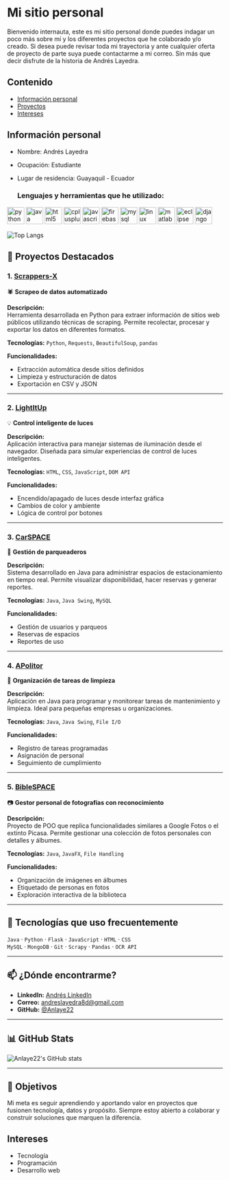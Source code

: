 # Mi sitio personal
Bienvenido internauta, este es mi sitio personal donde puedes indagar un poco más sobre mí y los diferentes proyectos que he colaborado y/o creado. Si desea puede revisar toda mi trayectoria y ante cualquier oferta de proyecto de parte suya puede contactarme a mi correo. Sin más que decir disfrute de la historia de Andrés Layedra.

## Contenido
* [Información personal](#información-personal)
* [Proyectos](#ProyectosDestacados)
* [Intereses](#intereses)
  
## Información personal
* Nombre: Andrés Layedra
* Ocupación: Estudiante
* Lugar de residencia: Guayaquil - Ecuador

  ### Lenguajes y herramientas que he utilizado:

<p align="left">
  <img src="https://cdn.jsdelivr.net/gh/devicons/devicon/icons/python/python-original.svg" alt="python" width="40" height="40"/>
  <img src="https://cdn.jsdelivr.net/gh/devicons/devicon/icons/java/java-original.svg" alt="java" width="40" height="40"/>
  <img src="https://cdn.jsdelivr.net/gh/devicons/devicon/icons/html5/html5-original.svg" alt="html5" width="40" height="40"/>
  <img src="https://cdn.jsdelivr.net/gh/devicons/devicon/icons/cplusplus/cplusplus-original.svg" alt="cplusplus" width="40" height="40"/>
  <img src="https://cdn.jsdelivr.net/gh/devicons/devicon/icons/javascript/javascript-original.svg" alt="javascript" width="40" height="40"/>
  <img src="https://cdn.jsdelivr.net/gh/devicons/devicon/icons/firebase/firebase-plain.svg" alt="firebase" width="40" height="40"/>
  <img src="https://cdn.jsdelivr.net/gh/devicons/devicon/icons/mysql/mysql-original.svg" alt="mysql" width="40" height="40"/>  
  <img src="https://cdn.jsdelivr.net/gh/devicons/devicon/icons/linux/linux-original.svg" alt="linux" width="40" height="40"/>
  <img src="https://cdn.jsdelivr.net/gh/devicons/devicon/icons/matlab/matlab-original.svg" alt="matlab" width="40" height="40"/>
  <img src="https://cdn.jsdelivr.net/gh/devicons/devicon/icons/eclipse/eclipse-original.svg" alt="eclipse" width="40" height="40"/>
  <img src="https://cdn.jsdelivr.net/gh/devicons/devicon/icons/django/django-original.svg" alt="django" width="40" height="40"/>

</p>

![Top Langs](https://github-readme-stats.vercel.app/api/top-langs/?username=Anlaye22&layout=compact&theme=tokyonight)

## 📂 Proyectos Destacados

### 1. [Scrappers-X](https://github.com/Anlaye22/Scrappers-X)
🕷️ **Scrapeo de datos automatizado**

**Descripción:**  
Herramienta desarrollada en Python para extraer información de sitios web públicos utilizando técnicas de scraping. Permite recolectar, procesar y exportar los datos en diferentes formatos.

**Tecnologías:** `Python`, `Requests`, `BeautifulSoup`, `pandas`

**Funcionalidades:**
- Extracción automática desde sitios definidos
- Limpieza y estructuración de datos
- Exportación en CSV y JSON

---

### 2. [LightItUp](https://github.com/FabricioLayedra/lightitup)
💡 **Control inteligente de luces**

**Descripción:**  
Aplicación interactiva para manejar sistemas de iluminación desde el navegador. Diseñada para simular experiencias de control de luces inteligentes.

**Tecnologías:** `HTML`, `CSS`, `JavaScript`, `DOM API`

**Funcionalidades:**
- Encendido/apagado de luces desde interfaz gráfica
- Cambios de color y ambiente
- Lógica de control por botones

---

### 3. [CarSPACE](https://github.com/m-alvaradox/CarSPACE)
🚗 **Gestión de parqueaderos**

**Descripción:**  
Sistema desarrollado en Java para administrar espacios de estacionamiento en tiempo real. Permite visualizar disponibilidad, hacer reservas y generar reportes.

**Tecnologías:** `Java`, `Java Swing`, `MySQL`

**Funcionalidades:**
- Gestión de usuarios y parqueos
- Reservas de espacios
- Reportes de uso

---

### 4. [APolitor](https://github.com/m-alvaradox/APolitor)
🧹 **Organización de tareas de limpieza**

**Descripción:**  
Aplicación en Java para programar y monitorear tareas de mantenimiento y limpieza. Ideal para pequeñas empresas u organizaciones.

**Tecnologías:** `Java`, `Java Swing`, `File I/O`

**Funcionalidades:**
- Registro de tareas programadas
- Asignación de personal
- Seguimiento de cumplimiento

---

### 5. [BibleSPACE](https://github.com/m-alvaradox/BibleSPACE)
📷 **Gestor personal de fotografías con reconocimiento**

**Descripción:**  
Proyecto de POO que replica funcionalidades similares a Google Fotos o el extinto Picasa. Permite gestionar una colección de fotos personales con detalles y álbumes.

**Tecnologías:** `Java`, `JavaFX`, `File Handling`

**Funcionalidades:**
- Organización de imágenes en álbumes
- Etiquetado de personas en fotos
- Exploración interactiva de la biblioteca

---

## 🧰 Tecnologías que uso frecuentemente

`Java` · `Python` · `Flask` · `JavaScript` · `HTML` · `CSS`  
`MySQL` · `MongoDB` · `Git` · `Scrapy` · `Pandas` · `OCR API`

---

## 📫 ¿Dónde encontrarme?

- **LinkedIn:** [Andrés LinkedIn]([(https://www.linkedin.com/in/andres-layedra-070425348/))
- **Correo:** andreslayedra8d@gmail.com
- **GitHub:** [@Anlaye22](https://github.com/Anlaye22)

---

## 📊 GitHub Stats

![Anlaye22's GitHub stats](https://github-readme-stats.vercel.app/api?username=Anlaye22&show_icons=true&theme=react)

---

## 🎯 Objetivos

Mi meta es seguir aprendiendo y aportando valor en proyectos que fusionen tecnología, datos y propósito. Siempre estoy abierto a colaborar y construir soluciones que marquen la diferencia.

## Intereses
* Tecnología
* Programación
* Desarrollo web

